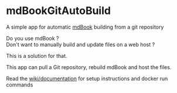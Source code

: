 # mdBookGitAutoBuild
A simple app for automatic [mdBook](https://github.com/rust-lang/mdBook) building from a git repository

Do you use mdBook ?  
Don't want to manually build and update files on a web host ?

This is a solution for that.

This app can pull a Git repository, rebuild mdBook and host the files.

Read the [wiki/documentation](https://github.com/lukassoo/mdBookGitAutoBuild/wiki) for setup instructions and docker run commands